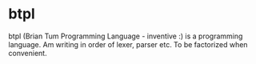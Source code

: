 # btpl
btpl (Brian Tum Programming Language - inventive :) is a programming language. Am writing in order of lexer, parser etc.  To be factorized when convenient. 
